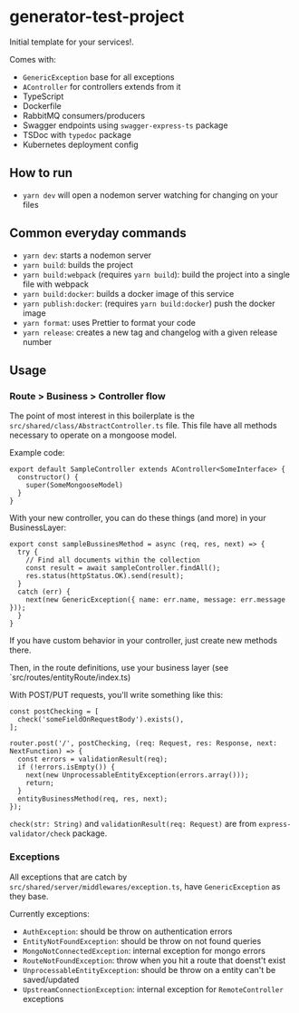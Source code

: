 # generator-test-project

Initial template for your services!.

Comes with:

- `GenericException` base for all exceptions
- `AController` for controllers extends from it
- TypeScript
- Dockerfile
- RabbitMQ consumers/producers
- Swagger endpoints using `swagger-express-ts` package
- TSDoc with `typedoc` package
- Kubernetes deployment config

## How to run

- `yarn dev` will open a nodemon server watching for changing on your files

## Common everyday commands

- `yarn dev`: starts a nodemon server
- `yarn build`: builds the project
- `yarn build:webpack` (requires `yarn build`): build the project into a single file with webpack
- `yarn build:docker`: builds a docker image of this service
- `yarn publish:docker`: (requires `yarn build:docker`) push the docker image
- `yarn format`: uses Prettier to format your code
- `yarn release`: creates a new tag and changelog with a given release number

## Usage

### Route > Business > Controller flow

The point of most interest in this boilerplate is the `src/shared/class/AbstractController.ts` file.
This file have all methods necessary to operate on a mongoose model.

Example code:

```
export default SampleController extends AController<SomeInterface> {
  constructor() {
    super(SomeMongooseModel)
  }
}
```

With your new controller, you can do these things (and more) in your BusinessLayer:

```
export const sampleBussinesMethod = async (req, res, next) => {
  try {
    // Find all documents within the collection
    const result = await sampleController.findAll();
    res.status(httpStatus.OK).send(result);
  }
  catch (err) {
    next(new GenericException({ name: err.name, message: err.message }));
  }
}
```

If you have custom behavior in your controller, just create new methods there.

Then, in the route definitions, use your business layer (see `src/routes/entityRoute/index.ts)

With POST/PUT requests, you'll write something like this:

```
const postChecking = [
  check('someFieldOnRequestBody').exists(),
];

router.post('/', postChecking, (req: Request, res: Response, next: NextFunction) => {
  const errors = validationResult(req);
  if (!errors.isEmpty()) {
    next(new UnprocessableEntityException(errors.array()));
    return;
  }
  entityBusinessMethod(req, res, next);
});
```

`check(str: String)` and `validationResult(req: Request)` are from `express-validator/check` package.

### Exceptions

All exceptions that are catch by `src/shared/server/middlewares/exception.ts`, have `GenericException` as they base.

Currently exceptions:

- `AuthException`: should be throw on authentication errors
- `EntityNotFoundException`: should be throw on not found queries
- `MongoNotConnectedException`: internal exception for mongo errors
- `RouteNotFoundException`: throw when you hit a route that doenst't exist
- `UnprocessableEntityException`: should be throw on a entity can't be saved/updated
- `UpstreamConnectionException`: internal exception for `RemoteController` exceptions

